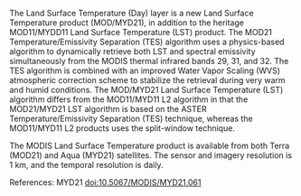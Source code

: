 The Land Surface Temperature (Day) layer is a new Land Surface Temperature product (MOD/MYD21), in addition to the heritage MOD11/MYDD11 Land Surface Temperature (LST) product. The MOD21 Temperature/Emissivity Separation (TES) algorithm uses a physics-based algorithm to dynamically retrieve both LST and spectral emissivity simultaneously from the MODIS thermal infrared bands 29, 31, and 32. The TES algorithm is combined with an improved Water Vapor Scaling (WVS) atmospheric correction scheme to stabilize the retrieval during very warm and humid conditions. The MOD/MYD21 Land Surface Temperature (LST) algorithm differs from the MOD11/MYD11 L2 algorithm in that the MOD21/MYD21 LST algorithm is based on the ASTER Temperature/Emissivity Separation (TES) technique, whereas the MOD11/MYD11 L2 products uses the split-window technique.

The MODIS Land Surface Temperature product is available from both Terra (MOD21) and Aqua (MYD21) satellites. The sensor and imagery resolution is 1 km, and the temporal resolution is daily.

References: MYD21 [doi:10.5067/MODIS/MYD21.061](https://doi.org/10.5067/MODIS/MYD21.061)